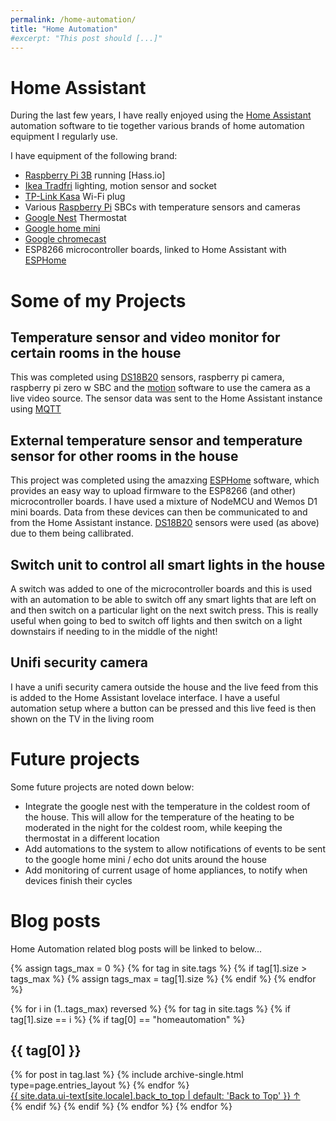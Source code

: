 ```yaml
---
permalink: /home-automation/
title: "Home Automation"
#excerpt: "This post should [...]"
---
```


# Home Assistant

During the last few years, I have really enjoyed using the [Home Assistant](https://www.home-assistant.io/) automation software to tie together various brands of home automation equipment I regularly use.

I have equipment of the following brand:

* [Raspberry Pi 3B](https://www.raspberrypi.org/) running [Hass.io]
* [Ikea Tradfri](https://www.ikea.com/gb/en/product-guides/ikea-home-smart-system/) lighting, motion sensor and socket
* [TP-Link Kasa](https://www.tp-link.com/us/kasa-smart/kasa.html) Wi-Fi plug
* Various [Raspberry Pi](https://www.raspberrypi.org/) SBCs with temperature sensors and cameras
* [Google Nest](https://store.google.com/product/nest_learning_thermostat_3rd_gen) Thermostat
* [Google home mini](https://store.google.com/product/google_home_mini)
* [Google chromecast](https://store.google.com/product/chromecast)
* ESP8266 microcontroller boards, linked to Home Assistant with [ESPHome](https://esphome.io/)

# Some of my Projects
## Temperature sensor and video monitor for certain rooms in the house

This was completed using [DS18B20](https://datasheets.maximintegrated.com/en/ds/DS18B20.pdf) sensors, raspberry pi camera, raspberry pi zero w SBC and the [motion]() software to use the camera as a live video source. The sensor data was sent to the Home Assistant instance using [MQTT](mqtt.org)

## External temperature sensor and temperature sensor for other rooms in the house

This project was completed using the amazxing [ESPHome](https://esphome.io/) software, which provides an easy way to upload firmware to the ESP8266 (and other) microcontroller boards. I have used a mixture of NodeMCU and Wemos D1 mini boards. Data from these devices can then be communicated to and from the Home Assistant instance. [DS18B20](https://datasheets.maximintegrated.com/en/ds/DS18B20.pdf) sensors were used (as above) due to them being callibrated.

## Switch unit to control all smart lights in the house

A switch was added to one of the microcontroller boards and this is used with an automation to be able to switch off any smart lights that are left on and then switch on a particular light on the next switch press. This is really useful when going to bed to switch off lights and then switch on a light downstairs if needing to in the middle of the night!

## Unifi security camera

I have a unifi security camera outside the house and the live feed from this is added to the Home Assistant lovelace interface. I have a useful automation setup where a button can be pressed and this live feed is then shown on the TV in the living room

# Future projects

Some future projects are noted down below:

* Integrate the google nest with the temperature in the coldest room of the house. This will allow for the temperature of the heating to be moderated in the night for the coldest room, while keeping the thermostat in a different location
* Add automations to the system to allow notifications of events to be sent to the google home mini / echo dot units around the house
* Add monitoring of current usage of home appliances, to notify when devices finish their cycles

# Blog posts

Home Automation related blog posts will be linked to below...

{% assign tags_max = 0 %}
{% for tag in site.tags %}
  {% if tag[1].size > tags_max %}
    {% assign tags_max = tag[1].size %}
  {% endif %}
{% endfor %}



{% for i in (1..tags_max) reversed %}
  {% for tag in site.tags %}
    {% if tag[1].size == i %}
    {% if tag[0] == "homeautomation" %}
<section id="{{ tag[0] | slugify | downcase }}" class="taxonomy__section">
<h2 class="archive__subtitle">{{ tag[0] }}</h2>
<div class="entries-{{ page.entries_layout | default: 'list' }}">
          {% for post in tag.last %}
            {% include archive-single.html type=page.entries_layout %}
          {% endfor %}
</div>
<a href="#page-title" class="back-to-top">{{ site.data.ui-text[site.locale].back_to_top | default: 'Back to Top' }} &uarr;</a>
</section>
    {% endif %}
    {% endif %}
  {% endfor %}
{% endfor %}